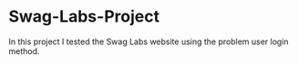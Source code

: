 # Swag-Labs-Project
In this project I tested the Swag Labs website using the problem user login method.
